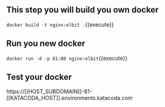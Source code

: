 
## This step you will build you own docker 

`docker build -t nginx:elbit .`{{execute}}

## Run you new docker 

`docker run -d -p 81:80 nginx:elbit`{{execute}}

## Test your docker 

https://[[HOST_SUBDOMAIN]]-81-[[KATACODA_HOST]].environments.katacoda.com


